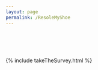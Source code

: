 ```yaml
---
layout: page
permalink: /ResoleMyShoe
---
```


 <br />
 <br />
 <br />
 <br />

 <section id="survey">
 	{% include takeTheSurvey.html %}
 </section>

 <br />
 <br />
 <br />